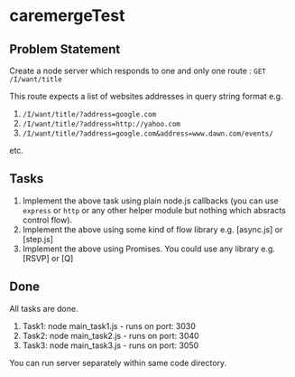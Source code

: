 # caremergeTest

Problem Statement
-------


Create a node server which responds to one and only one route : `GET /I/want/title`

This route expects a list of websites addresses in query string format e.g.

1. `/I/want/title/?address=google.com`
2. `/I/want/title/?address=http://yahoo.com`
3. `/I/want/title/?address=google.com&address=www.dawn.com/events/`

etc.

Tasks
--

1. Implement the above task using plain node.js callbacks (you can use `express` or `http` or any other helper module but nothing which absracts control flow). 
2. Implement the above using some kind of flow library e.g. [async.js] or [step.js]
3. Implement the above using Promises. You could use any library e.g. [RSVP] or [Q]

Done
--

All tasks are done.

1.  Task1: node main_task1.js - runs on port: 3030
2.  Task2: node main_task2.js - runs on port: 3040
3.  Task3: node main_task3.js - runs on port: 3050

You can run server separately within same code directory. 



